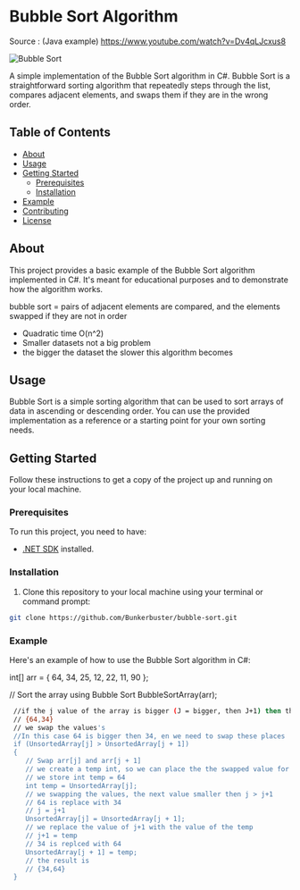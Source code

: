 # Bubble Sort Algorithm

Source : (Java example) https://www.youtube.com/watch?v=Dv4qLJcxus8 

![Bubble Sort](bubble-sort.png)

A simple implementation of the Bubble Sort algorithm in C#. Bubble Sort is a straightforward sorting algorithm that repeatedly steps through the list, compares adjacent elements, and swaps them if they are in the wrong order.

## Table of Contents
- [About](#about)
- [Usage](#usage)
- [Getting Started](#getting-started)
  - [Prerequisites](#prerequisites)
  - [Installation](#installation)
- [Example](#example)
- [Contributing](#contributing)
- [License](#license)

## About

This project provides a basic example of the Bubble Sort algorithm implemented in C#. It's meant for educational purposes and to demonstrate how the algorithm works.

bubble sort = pairs of adjacent elements are compared, and the elements swapped if they are not in order

- Quadratic time O(n^2)
- Smaller datasets not a big problem
- the bigger the dataset the slower this algorithm becomes

## Usage

Bubble Sort is a simple sorting algorithm that can be used to sort arrays of data in ascending or descending order. You can use the provided implementation as a reference or a starting point for your own sorting needs.

## Getting Started

Follow these instructions to get a copy of the project up and running on your local machine.

### Prerequisites

To run this project, you need to have:

- [.NET SDK](https://dotnet.microsoft.com/download) installed.

### Installation

1. Clone this repository to your local machine using your terminal or command prompt:

```bash
git clone https://github.com/Bunkerbuster/bubble-sort.git
```

### Example
Here's an example of how to use the Bubble Sort algorithm in C#:

int[] arr = { 64, 34, 25, 12, 22, 11, 90 };

// Sort the array using Bubble Sort
BubbleSortArray(arr);

```bash
 //if the j value of the array is bigger (J = bigger, then J+1) then the next J value (j  + 1 value) 
 // {64,34}
 // we swap the values's
 //In this case 64 is bigger then 34, en we need to swap these places
 if (UnsortedArray[j] > UnsortedArray[j + 1])
 {
    // Swap arr[j] and arr[j + 1]
    // we create a temp int, so we can place the the swapped value for save keeping
    // we store int temp = 64
    int temp = UnsortedArray[j];
    // we swapping the values, the next value smaller then j > j+1
    // 64 is replace with 34
    // j = j+1
    UnsortedArray[j] = UnsortedArray[j + 1];
    // we replace the value of j+1 with the value of the temp
    // j+1 = temp
    // 34 is replced with 64
    UnsortedArray[j + 1] = temp;
    // the result is
    // {34,64}
 }
```
